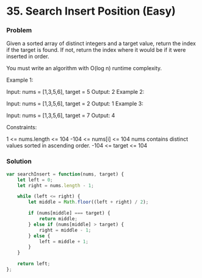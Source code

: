 # 35. Search Insert Position (Easy)

### Problem

Given a sorted array of distinct integers and a target value, return the index if the target is found. If not, return the index where it would be if it were inserted in order.

You must write an algorithm with O(log n) runtime complexity.

Example 1:

Input: nums = [1,3,5,6], target = 5
Output: 2
Example 2:

Input: nums = [1,3,5,6], target = 2
Output: 1
Example 3:

Input: nums = [1,3,5,6], target = 7
Output: 4

Constraints:

1 <= nums.length <= 104
-104 <= nums[i] <= 104
nums contains distinct values sorted in ascending order.
-104 <= target <= 104

### Solution

```javascript
var searchInsert = function(nums, target) {
    let left = 0;
    let right = nums.length - 1;

    while (left <= right) {
        let middle = Math.floor((left + right) / 2);

        if (nums[middle] === target) {
            return middle;
        } else if (nums[middle] > target) {
            right = middle - 1;
        } else {
            left = middle + 1;
        }
    }

    return left;
};
```
